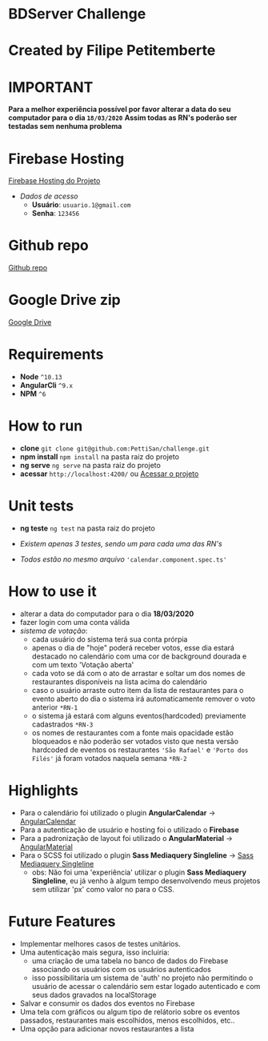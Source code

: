 # BDServer Challenge
# Created by Filipe Petitemberte

# IMPORTANT
**Para a melhor experiência possível por favor alterar a data do seu computador para o dia `18/03/2020`**
**Assim todas as RN's poderão ser testadas sem nenhuma problema**

# Firebase Hosting
[Firebase Hosting do Projeto](https://challenge-afefa.web.app/)

- *Dados de acesso*
    - **Usuário**: `usuario.1@gmail.com`
    - **Senha**: `123456`

# Github repo
[Github repo](https://github.com/PettiSan/challenge)

# Google Drive zip
[Google Drive](https://drive.google.com/open?id=1S4BTUJZT1J5ISly3n6bWFJyYqgOj9ncQ)

# Requirements
- **Node** `^10.13`
- **AngularCli** `^9.x`
- **NPM** `^6`

# How to run
- **clone** `git clone git@github.com:PettiSan/challenge.git`
- **npm install** `npm install` na pasta raiz do projeto
- **ng serve** `ng serve` na pasta raiz do projeto
- **acessar** `http://localhost:4200/` ou  [Acessar o projeto](https://challenge-afefa.web.app/)

# Unit tests
- **ng teste** `ng test` na pasta raiz do projeto

- *Existem apenas 3 testes, sendo um para cada uma das RN's*
- *Todos estão no mesmo arquivo* `'calendar.component.spec.ts'`

# How to use it
- alterar a data do computador para o dia **18/03/2020**
- fazer login com uma conta válida
- *sistema de votação*:
    - cada usuário do sistema terá sua conta prórpia
    - apenas o dia de "hoje" poderá receber votos, esse dia estará destacado no calendário com uma cor de background dourada e com um texto 'Votação aberta'
    - cada voto se dá com o ato de arrastar e soltar um dos nomes de restaurantes disponíveis na lista acima do calendário
    - caso o usuário arraste outro item da lista de restaurantes para o evento aberto do dia o sistema irá automaticamente remover o voto anterior `*RN-1`
    - o sistema já estará com alguns eventos(hardcoded) previamente cadastrados `*RN-3`
    - os nomes de restaurantes com a fonte mais opacidade estão bloqueados e não poderão ser votados visto que nesta versão hardcoded de eventos os restaurantes `'São Rafael'` e `'Porto dos Filés'` já foram votados naquela semana `*RN-2`

# Highlights
- Para o calendário foi utilizado o plugin **AngularCalendar** -> [AngularCalendar](https://mattlewis92.github.io/angular-calendar/#/kitchen-sink)
- Para a autenticação de usuário e hosting foi o utilizado o **Firebase**
- Para a padronização de layout foi utilizado o **AngularMaterial** -> [AngularMaterial](https://material.angular.io/guide/getting-started)
- Para o SCSS foi utilizado o plugin **Sass Mediaquery Singleline** -> [Sass Mediaquery Singleline](https://github.com/GregoriSoria/sass-mediaquery-singleline)
    - obs: Não foi uma 'experiência' utilizar o plugin **Sass Mediaquery Singleline**, eu já venho à algum tempo desenvolvendo meus projetos sem utilizar 'px' como valor no para o CSS.

# Future Features
- Implementar melhores casos de testes unitários.
- Uma autenticação mais segura, isso incluiria:
    - uma criação de uma tabela no banco de dados do Firebase associando os usuários com os usuários autenticados
    - isso possibilitaria um sistema de 'auth' no projeto não permitindo o usuário de acessar o calendário sem estar logado autenticado e com seus dados gravados na localStorage
- Salvar e consumir os dados dos eventos no Firebase
- Uma tela com gráficos ou algum tipo de relátorio sobre os eventos passados, restaurantes mais escolhidos, menos escolhidos, etc..
- Uma opção para adicionar novos restaurantes a lista
